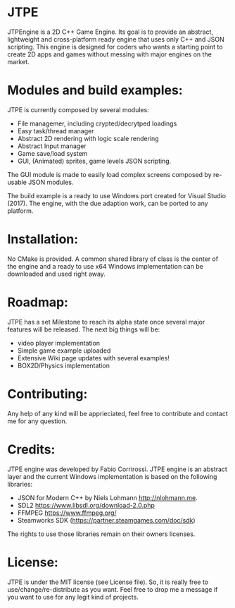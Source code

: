 # JTPE

JTPEngine is a 2D C++ Game Engine.
Its goal is to provide an abstract, lightweight and cross-platform ready engine that uses only C++ and JSON scripting.
This engine is designed for coders who wants a starting point to create 2D apps and games without messing with major engines on the market.

# Modules and build examples:
JTPE is currently composed by several modules:
- File managemer, including crypted/decrytped loadings
- Easy task/thread manager
- Abstract 2D rendering with logic scale rendering
- Abstract Input manager
- Game save/load system
- GUI, (Animated) sprites, game levels JSON scripting.

The GUI module is made to easily load complex screens composed by re-usable JSON modules.

The build example is a ready to use Windows port created for Visual Studio (2017).
The engine, with the due adaption work, can be ported to any platform.

# Installation: 
No CMake is provided. A common shared library of class is the center of the engine and a ready to use x64 Windows implementation can be downloaded and used right away.

# Roadmap:
JTPE has a set Milestone to reach its alpha state once several major features will be released.
The next big things will be:
- video player implementation
- Simple game example uploaded
- Extensive Wiki page updates with several examples!
- BOX2D/Physics implementation

# Contributing:
Any help of any kind will be apprieciated, feel free to contribute and contact me for any question.

# Credits: 
JTPE engine was developed by Fabio Corrirossi.
JTPE engine is an abstract layer and the current Windows implementation is based on the following libraries:
- JSON for Modern C++ by Niels Lohmann <http://nlohmann.me>.
- SDL2 https://www.libsdl.org/download-2.0.php
- FFMPEG https://www.ffmpeg.org/
- Steamworks SDK (https://partner.steamgames.com/doc/sdk)

The rights to use those libraries remain on their owners licenses.

# License:
JTPE is under the MIT license (see License file).
So, it is really free to use/change/re-distribute as you want.
Feel free to drop me a message if you want to use for any legit kind of projects.
